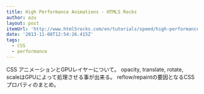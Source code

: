 ```yaml
---
title: High Performance Animations - HTML5 Rocks
author: azu
layout: post
itemUrl: 'http://www.html5rocks.com/en/tutorials/speed/high-performance-animations/'
date: '2013-11-08T12:54:26.415Z'
tags:
  - CSS
  - performance
---
```

CSS アニメーションとGPUレイヤーについて。 opacity, translate, rotate, scaleはGPUによって処理させる事が出来る。 reflow/repaintの要因となるCSSプロパティのまとめ。
